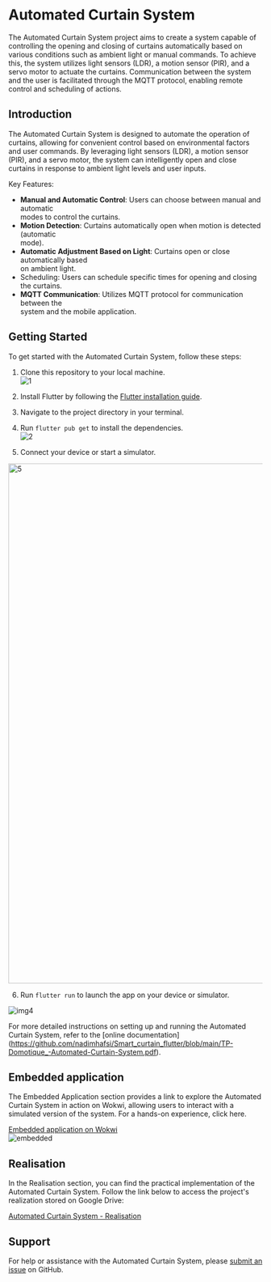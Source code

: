 # Automated Curtain System    
      
The Automated Curtain System project aims to create a system capable of controlling the opening and closing of curtains automatically based on various conditions such as ambient light or manual commands. To achieve this, the system utilizes light sensors (LDR), a motion sensor (PIR), and a servo motor to actuate the curtains. Communication between the system and the user is facilitated through the MQTT protocol, enabling remote control and scheduling of actions.     
     
     
## Introduction   
    
The Automated Curtain System is designed to automate the operation of curtains, allowing for convenient control based on environmental factors and user commands. By leveraging light sensors (LDR), a motion sensor (PIR), and a servo motor, the system can intelligently open and close curtains in response to ambient light levels and user inputs.    
    
Key Features:       
- **Manual and Automatic Control**: Users can choose between manual and automatic       
modes to control the curtains.        
- **Motion Detection**: Curtains automatically open when motion is detected (automatic    
mode).    
- **Automatic Adjustment Based on Light**: Curtains open or close automatically based    
on ambient light.    
- Scheduling: Users can schedule specific times for opening and closing the curtains.    
- **MQTT Communication**: Utilizes MQTT protocol for communication between the     
system and the mobile application.    
       
## Getting Started    

To get started with the Automated Curtain System, follow these steps:

1. Clone this repository to your local machine.   
![1](https://github.com/nadimhafsi/Smart_curtain_flutter/assets/135847516/94d137dd-a8eb-464a-9bfb-496a8f331076)

2. Install Flutter by following the [Flutter installation guide](https://flutter.dev/docs/get-started/install).

3. Navigate to the project directory in your terminal.   

4. Run `flutter pub get` to install the dependencies.    
![2](https://github.com/nadimhafsi/Smart_curtain_flutter/assets/135847516/70a3dedb-cf0b-45b8-8e53-96253b35de50)

5. Connect your device or start a simulator.    

<img width="1028" alt="5" src="https://github.com/nadimhafsi/Smart_curtain_flutter/assets/135847516/2b76cea2-8a19-4e2d-b869-dd44fe7700b7">

6. Run `flutter run` to launch the app on your device or simulator.    

![img4](https://github.com/nadimhafsi/Smart_curtain_flutter/assets/135847516/e4e3f407-7eda-4dc2-8944-3908a9f6ce0d)

For more detailed instructions on setting up and running the Automated Curtain System, refer to the [online documentation] 
  (https://github.com/nadimhafsi/Smart_curtain_flutter/blob/main/TP-Domotique_-Automated-Curtain-System.pdf).

  

## Embedded application    
The Embedded Application section provides a link to explore the Automated Curtain System in action on Wokwi, allowing users to interact with a simulated version of the system. For a hands-on experience, click here.

 [Embedded application on Wokwi](https://wokwi.com/projects/389386192502545409)      
![embedded](https://github.com/nadimhafsi/Smart_curtain_flutter/assets/135847516/2ebd8ded-8548-4112-89d1-9159920d80be)
      


## Realisation 
In the Realisation section, you can find the practical implementation of the Automated Curtain System. Follow the link below to access the project's realization stored on Google Drive:

[Automated Curtain System - Realisation](https://drive.google.com/file/d/19VnZX2i5d2pTq8h2My7S7OBWzhnuo4O6/view)


## Support

For help or assistance with the Automated Curtain System, please [submit an issue](https://github.com/nadimhafsi/Smart_curtain_flutter/issues) on GitHub.
